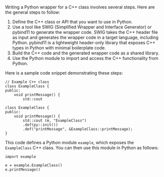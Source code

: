 Writing a Python wrapper for a C++ class involves several steps. Here are the general steps to follow:

1. Define the C++ class or API that you want to use in Python.
2. Use a tool like SWIG (Simplified Wrapper and Interface Generator) or pybind11 to generate the wrapper code. SWIG takes the C++ header file as input and generates the wrapper code in a target language, including Python. pybind11 is a lightweight header-only library that exposes C++ types in Python with minimal boilerplate code.
3. Build the C++ code and the generated wrapper code as a shared library.
4. Use the Python module to import and access the C++ functionality from Python. 

Here is a sample code snippet demonstrating these steps:

```
// Example C++ class
class ExampleClass {
public:
    void printMessage() {
        std::cout 

class ExampleClass {
public:
    void printMessage() {
        std::cout (m, "ExampleClass")
        .def(py::init())
        .def("printMessage", &ExampleClass::printMessage);
}
```

This code defines a Python module `example`, which exposes the `ExampleClass` C++ class. You can then use this module in Python as follows:

```
import example

e = example.ExampleClass()
e.printMessage()
```